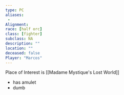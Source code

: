 ```yaml
---
type: PC
aliases: 
 - 
Alignment: 
race: [half orc]
class: [fighter]
subclass: NA
description: ""
location: ""
deceased: false
Player: "Marcos"
---
```


Place of Interest is [[Madame Mystique's Lost World]]

- has amulet
- dumb